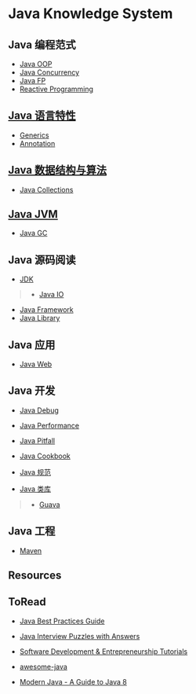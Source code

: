 # Java Knowledge System

## Java 编程范式
* [Java OOP](java-paradigm/java-OOP/README.md)
* [Java Concurrency](java-concurrency/README.md)
* [Java FP](java-paradigm/java-FP/README.md)
* [Reactive Programming]()

## [Java 语言特性](java-features/README.md)
* [Generics](java-features/Java5/Generics/README.md)
* [Annotation](java-features/Java5/Annotation/README.md)

## [Java 数据结构与算法](java-DS-Algorithm/README.md)
* [Java Collections](java-DS-Algorithm/java-collection/README.md)

## [Java JVM](java-jvm/README.md)
* [Java GC](java-jvm/java-GC/README.md)

## Java 源码阅读
* [JDK](https://github.com/SunnnyChan/sc.drill-code/blob/master/java-JDK)
> * [Java IO](https://github.com/SunnnyChan/sc.drill-code/tree/master/java/java-JDK/Java-IO)

* [Java Framework](https://github.com/SunnnyChan/sc.drill-code/blob/master/java-framework)
* [Java Library](https://github.com/SunnnyChan/sc.drill-code/blob/master/java-lib/)

## Java 应用
* [Java Web](https://github.com/SunnnyChan/knowledge-Sys-of-web/tree/master/java-web)

## Java 开发
* [Java Debug](java-dev/java-debug/README.md)
* [Java Performance](java-dev/java-performance/README.md)

* [Java Pitfall](java-dev/java-pitfall/README.md)
* [Java Cookbook](java-dev/java-cookbook/README.md)
* [Java 规范](java-dev/java-specification/README.md)
* [Java 类库](java-lib/README.md)
> * [Guava]()

## Java 工程
* [Maven](java-engineer/maven/README.md)

## Resources
## ToRead
* [Java Best Practices Guide](https://howtodoinjava.com/java-best-practices/)
* [Java Interview Puzzles with Answers](https://howtodoinjava.com/java-interview-puzzles-answers/)
* [Software Development & Entrepreneurship Tutorials](http://tutorials.jenkov.com/)

* [awesome-java](https://github.com/akullpp/awesome-java)
* [Modern Java - A Guide to Java 8](https://github.com/winterbe/java8-tutorial)
